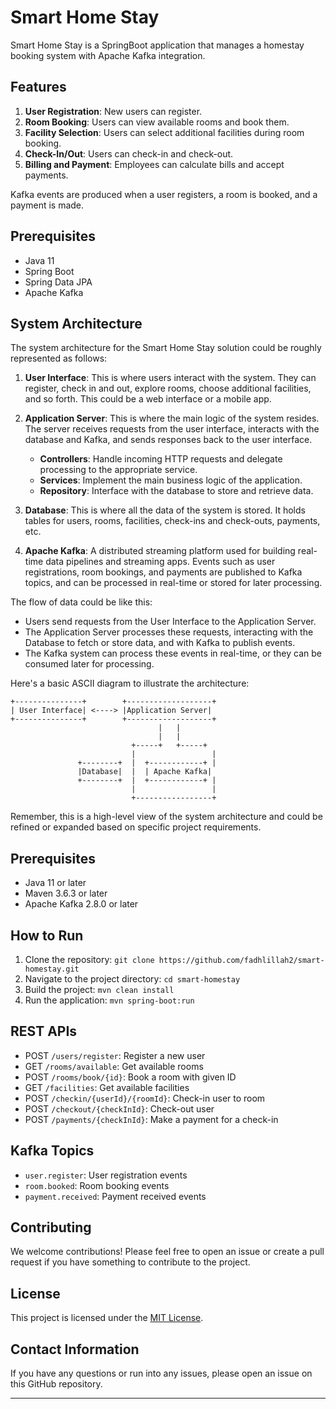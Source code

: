 
# Smart Home Stay

Smart Home Stay is a SpringBoot application that manages a homestay booking system with Apache Kafka integration.

## Features

1. **User Registration**: New users can register.
2. **Room Booking**: Users can view available rooms and book them.
3. **Facility Selection**: Users can select additional facilities during room booking.
4. **Check-In/Out**: Users can check-in and check-out.
5. **Billing and Payment**: Employees can calculate bills and accept payments.

Kafka events are produced when a user registers, a room is booked, and a payment is made.

## Prerequisites

- Java 11
- Spring Boot
- Spring Data JPA
- Apache Kafka

## System Architecture
The system architecture for the Smart Home Stay solution could be roughly represented as follows:

1. **User Interface**: This is where users interact with the system. They can register, check in and out, explore rooms, choose additional facilities, and so forth. This could be a web interface or a mobile app.

2. **Application Server**: This is where the main logic of the system resides. The server receives requests from the user interface, interacts with the database and Kafka, and sends responses back to the user interface.

   - **Controllers**: Handle incoming HTTP requests and delegate processing to the appropriate service.
   - **Services**: Implement the main business logic of the application.
   - **Repository**: Interface with the database to store and retrieve data.

3. **Database**: This is where all the data of the system is stored. It holds tables for users, rooms, facilities, check-ins and check-outs, payments, etc.

4. **Apache Kafka**: A distributed streaming platform used for building real-time data pipelines and streaming apps. Events such as user registrations, room bookings, and payments are published to Kafka topics, and can be processed in real-time or stored for later processing.

The flow of data could be like this:

- Users send requests from the User Interface to the Application Server.
- The Application Server processes these requests, interacting with the Database to fetch or store data, and with Kafka to publish events.
- The Kafka system can process these events in real-time, or they can be consumed later for processing.

Here's a basic ASCII diagram to illustrate the architecture:

```
+---------------+        +-------------------+
| User Interface| <----> |Application Server|
+---------------+        +-------------------+
                                 |   |
                                 |   |
                           +-----+   +-----+
                           |                 |
               +--------+  |  +------------+ |
               |Database|  |  | Apache Kafka|
               +--------+  |  +------------+ |
                           |                 |
                           +-----------------+
```

Remember, this is a high-level view of the system architecture and could be refined or expanded based on specific project requirements.


## Prerequisites

- Java 11 or later
- Maven 3.6.3 or later
- Apache Kafka 2.8.0 or later

## How to Run

1. Clone the repository: `git clone https://github.com/fadhlillah2/smart-homestay.git`
2. Navigate to the project directory: `cd smart-homestay`
3. Build the project: `mvn clean install`
4. Run the application: `mvn spring-boot:run`

## REST APIs

- POST `/users/register`: Register a new user
- GET `/rooms/available`: Get available rooms
- POST `/rooms/book/{id}`: Book a room with given ID
- GET `/facilities`: Get available facilities
- POST `/checkin/{userId}/{roomId}`: Check-in user to room
- POST `/checkout/{checkInId}`: Check-out user
- POST `/payments/{checkInId}`: Make a payment for a check-in


## Kafka Topics

- `user.register`: User registration events
- `room.booked`: Room booking events
- `payment.received`: Payment received events

## Contributing

We welcome contributions! Please feel free to open an issue or create a pull request if you have something to contribute to the project.

## License

This project is licensed under the [MIT License](LICENSE).

## Contact Information

If you have any questions or run into any issues, please open an issue on this GitHub repository.

---
